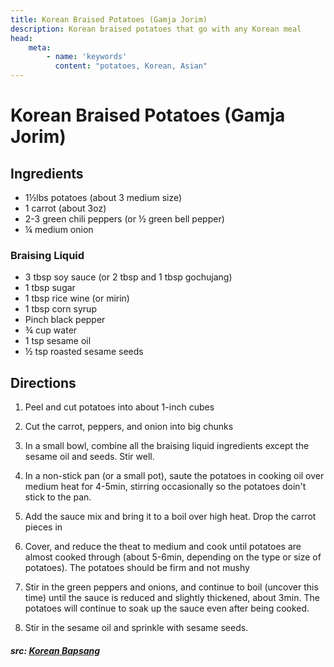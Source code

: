 ```yaml
---
title: Korean Braised Potatoes (Gamja Jorim)
description: Korean braised potatoes that go with any Korean meal
head:
    meta:
        - name: 'keywords'
          content: "potatoes, Korean, Asian"
---
```


# Korean Braised Potatoes (Gamja Jorim)
## Ingredients
- 1&frac12;lbs potatoes (about 3 medium size)
- 1 carrot (about 3oz)
- 2-3 green chili peppers (or &frac12; green bell pepper)
- &frac14; medium onion

### Braising Liquid
- 3 tbsp soy sauce (or 2 tbsp and 1 tbsp gochujang)
- 1 tbsp sugar
- 1 tbsp rice wine (or mirin)
- 1 tbsp corn syrup
- Pinch black pepper
- &frac34; cup water
- 1 tsp sesame oil
- &frac12; tsp roasted sesame seeds

## Directions
1. Peel and cut potatoes into about 1-inch cubes

2. Cut the carrot, peppers, and onion into big chunks

3. In a small bowl, combine all the braising liquid ingredients except the sesame oil and seeds. Stir well.

4. In a non-stick pan (or a small pot), saute the potatoes in cooking oil over medium heat for 4-5min, stirring occasionally so the potatoes doin't stick to the pan.

5. Add the sauce mix and bring it to a boil over high heat. Drop the carrot pieces in

6. Cover, and reduce the theat to medium and cook until potatoes are almost cooked through (about 5-6min, depending on the type or size of potatoes). The potatoes should be firm and not mushy

7. Stir in the green peppers and onions, and continue to boil (uncover this time) until the sauce is reduced and slightly thickened, about 3min. The potatoes will continue to soak up the sauce even after being cooked.

8. Stir in the sesame oil and sprinkle with sesame seeds.

##### src: [Korean Bapsang](https://www.koreanbapsang.com/gamja-jorim-braised-potatoes/)
